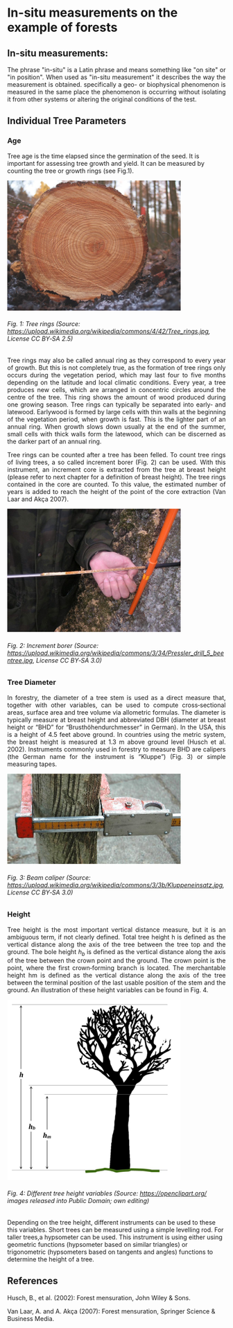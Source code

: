 # In-situ measurements on the example of forests

## In-situ measurements:  
<p align="justify">The phrase "in-situ" is a Latin phrase and means something like "on site" or "in position". When used as "in-situ measurement" it describes the way the measurement is obtained. specifically a geo- or biophysical phenomenon is measured in the same place the phenomenon is occurring without isolating it from other systems or altering the original conditions of the test.</p>

## Individual Tree Parameters

### Age

Tree age is the time elapsed since the germination of the seed. It is important for assessing tree growth and yield. It can be measured by counting the tree or growth rings (see Fig.1).

<img src="../images/Tree_rings.jpg" alt="Tree rings" class="inline" width="400"/>

###### Fig. 1: Tree rings (Source: https://upload.wikimedia.org/wikipedia/commons/4/42/Tree_rings.jpg, License CC BY‐SA 2.5)  


<p align="justify">Tree rings may also be called annual ring as they correspond to every year of growth. But this is not completely true, as the formation of tree rings only occurs during the vegetation period, which may last four to five months depending on the latitude and local climatic conditions. Every year, a tree produces new cells, which are arranged in concentric circles around the centre of the tree. This ring shows the amount of wood produced during one growing season. Tree rings can typically be separated into early‐ and latewood. Earlywood is formed by large cells with thin walls at the beginning of the vegetation period, when growth is fast. This is the lighter part of an annual ring. When growth slows down usually at the end of the summer, small cells with thick walls form the latewood, which can be discerned as the darker part of an annual ring.</p>
<p align="justify">Tree rings can be counted after a tree has been felled. To count tree rings of living trees, a so called increment borer (Fig. 2) can be used. With this instrument, an increment core is extracted from the tree at breast height (please refer to next chapter for a definition of breast height). The tree rings contained in the core are counted. To this value, the estimated number of years is added to reach the height of the point of the core extraction (Van Laar and Akça 2007).</p>


<img src="../images/Pressler_drill_5_beentree.jpg" alt="Tree presller drill" class="inline" width="400"/>

###### Fig. 2: Increment borer (Source: https://upload.wikimedia.org/wikipedia/commons/3/34/Pressler_drill_5_beentree.jpg, License CC BY‐SA 3.0)

### Tree Diameter  

<p align="justify">In	forestry,	the	diameter	of	a	tree	stem	is	used	as	a	direct	measure	that,	together	with other	variables,	can	be	used	to	compute	cross‐sectional	areas,	surface	area	and	tree	volume	via	allometric	formulas.	The	diameter	is	typically	measure	at	breast	height	and	abbreviated	DBH	(diameter	at	breast	height	or	“BHD”	for	“Brusthöhendurchmesser”	in	German).	In	the	USA,	this	is	a	height	of	4.5	feet	above	ground.	In	countries	using	the	metric	system,	the	breast	height	is	measured	at 1.3	m	above	ground	level	(Husch	et	al.	2002).	Instruments	 commonly	 used	 in	 forestry	 to	 measure	 BHD	 are	 calipers	 (the	 German	name	for	the	instrument	is	“Kluppe”)	(Fig. 3) or	simple	measuring	tapes.</p>	

<img src="../images/Kluppeneinsatz.jpg" alt="Tree diameter" class="inline" width="400"/>

###### Fig. 3: Beam	caliper	(Source:	https://upload.wikimedia.org/wikipedia/commons/3/3b/Kluppeneinsatz.jpg, License	CC	BY‐SA	3.0)	

### Height 
<p align="justify"> Tree	height	is	the	most	important	vertical	distance	measure,	but	it	is	an	ambiguous	term,	if	not	clearly	defined.	Total	tree	height	h	is	defined	as	the	vertical	distance	along	the	axis	of	the	tree	between	the	tree	top	and	the	ground.	The	bole	height <em>h<sub>b</sub></em> 	is	defined	as	the	vertical	distance	along	the	axis	of	the	tree	between	the	crown	point	and	the	ground.	The	crown	point	is	the	point,	where	the	first	crown‐forming	branch	is	located.	The	merchantable	height	hm is	defined	as	the	vertical	distance	along	the	axis	of	the	tree	between	the	terminal	position	of	the	last	usable	position	of	the	stem	and	the	ground.	
An	illustration	of	these	height	variables	can	be	found	in	Fig.	4.</p>	
  
<img src="../images/tree_height.jpg" alt="Tree height" class="inline" width="400"/>

###### Fig. 4: 	Different	tree	height	variables	(Source:	https://openclipart.org/	images	released	into	Public	Domain; own editing)	

<p alighn="justify">Depending	on	the	tree	height,	different	instruments	can	be	used	to	these	this	variables.	Short	trees	can	be	measured	using	a	simple	levelling	rod. For	taller	trees,a	hypsometer	can	be	used.	This	instrument	is	using	either	using	geometric	functions	(hypsometer	based	 on	 similar	 triangles)	 or	 trigonometric	 (hypsometers	 based	 on	 tangents	 and	angles)	functions	to	determine	the	height	of	a	tree.	</p>
  
  
  
## References

Husch,	B.,	et	al.	(2002):	Forest	mensuration,	John	Wiley	&	Sons.  

Van Laar, A. and A. Akça (2007): Forest mensuration, Springer Science & Business Media.



